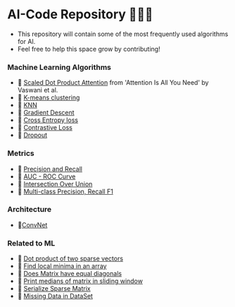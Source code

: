 # AI-Code Repository 👩🏽‍💻
- This repository will contain some of the most frequently used algorithms for AI. 
- Feel free to help this space grow by contributing!

### Machine Learning Algorithms
  - 🔹 [Scaled Dot Product Attention](ScaledDotProduct.py) from 'Attention Is All You Need' by Vaswani et al.
  - 🔹 [K-means clustering](KMeansClustering.py)
  - 🔹 [KNN](KNN.py)
  - 🔹 [Gradient Descent](GradientDescent.py)
  - 🔹 [Cross Entropy loss](CrossEntropy.py)
  - 🔹 [Contrastive Loss](ContrastiveLoss.py)
  - 🔹 [Dropout](Dropout.py)

### Metrics
  - 🔹 [Precision and Recall](PrecisionRecall.py)
  - 🔹 [AUC - ROC Curve](AUC_ROC.py)
  - 🔹 [Intersection Over Union](IOU.py)
  - 🔹 [Multi-class Precision, Recall F1](MultiClass.py)

### Architecture
 - 🔹[ConvNet](Convnet.py)

### Related to ML
  - 🔹 [Dot product of two sparse vectors](SparseVectors.py)
  - 🔹 [Find local minima in an array](LocalMinima.py)
  - 🔹 [Does Matrix have equal diagonals](MatrixDiagonal.py)
  - 🔹 [Print medians of matrix in sliding window](SlidingWindowMedian.py)
  - 🔹 [Serialize Sparse Matrix](SerializeSparseMatrix.py)
  - 🔹 [Missing Data in DataSet](MissingData.py)
